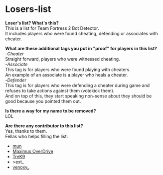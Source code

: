 # Losers-list

**Loser's list? What's this?**
<br>This is a list for Team Fortress 2 Bot Detector.
<br>It includes players who were found cheating, defending or associates with cheater.


**What are these additional tags you put in "proof" for players in this list?**
<br>-*Cheater*
<br>Straight forward, players who were witnessed cheating.
<br>-*Associate*
<br>This tag is for players who were found playing with cheaters.
<br>An example of an associate is a player who heals a cheater.
<br>-*Defender*
<br>This tag is for players who were defending a cheater during game and refuses to take actions against them (votekick them).
<br>And on top of this, they start speaking non-sense about they should be good because you pointed them out.

**Is there a way for my name to be removed?**
<br>LOL

**Are there any contributor to this list?**
<br>Yes, thanks to them.
<br>Fellas who helps filling the list:
<br>
<ul>
  <li><a href="https://steamcommunity.com/id/herfy/">mun</a></li>
  <li><a href="https://steamcommunity.com/id/maximuxOD/">Maximus OverDrive</a></li>
  <li><a href="https://steamcommunity.com/profiles/76561199051809734/">TreK9</a></li>
  <li>>ext_</li>
  <li><a href="https://steamcommunity.com/id/Pop-Dog/">venoxy_</a></li>
</ul>
